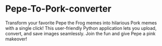 # Pepe-To-Pork-converter
Transform your favorite Pepe the Frog memes into hilarious Pork memes with a single click! This user-friendly Python application lets you upload, convert, and save images seamlessly. Join the fun and give Pepe a pink makeover!
